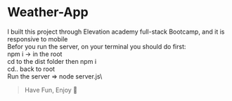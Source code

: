 # Weather-App
I built this project through Elevation academy full-stack Bootcamp, and it is responsive to mobile\
Befor you run the server, on your terminal you should do first:\
npm i -> in the root\
cd to the dist folder then npm i\
cd.. back to root\
Run the server => node server.js\
> Have Fun, Enjoy 🥳 
